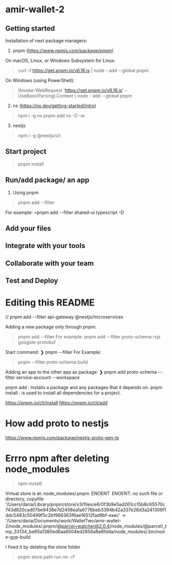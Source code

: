 # amir-wallet-2


## Getting started

Installation of next package managers:
1. pnpm (https://www.npmjs.com/package/pnpm)

On macOS, Linux, or Windows Subsystem for Linux:
>curl -f https://get.pnpm.io/v6.16.js | node - add --global pnpm

On Windows (using PowerShell):
>(Invoke-WebRequest 'https://get.pnpm.io/v6.16.js' -UseBasicParsing).Content | node - add --global pnpm

2. nx (https://nx.dev/getting-started/intro)
> npm i -g nx
> pnpm add nx -D -w

3. nestjs
> npm i -g @nestjs/cli

## Start project

> pnpm install

## Run/add package/ an app
1. Using pnpm
> pnpm add --filter <app-name> <package-name>

For example: >pnpm add --filter shared-ui typescript -D

## Add your files


## Integrate with your tools


## Collaborate with your team



## Test and Deploy


# Editing this README

// pnpm add --filter api-gateway @nestjs/microservices

Adding a new package only through pnpm:
 > pnpm add --filter <name-app> <napme-package>
For example:
 > pnpm add --filter proto-schema rxjs googole-protobuf

Start command: ❯ pnpm --filter <package-name> <command>
For Example: 
> pnpm --filter proto-schema build

Adding an app to the other app as package: ❯ pnpm add proto-schema --filter service-account --workspace

pnpm add : Installs a package and any packages that it depends on.
pnpm install : is used to install all dependencies for a project.

https://pnpm.io/cli/install 
https://pnpm.io/cli/add

# How add proto to nestjs

https://www.npmjs.com/package/nestjs-proto-gen-ts

# Errro npm after deleting node_modules

> npm installl

 Virtual store is at:             node_modules/.pnpm
 ENOENT  ENOENT: no such file or directory, copyfile '/Users/daria/Library/pnpm/store/v3/files/e6/0f3b9e5ad261cc15b8c65570c743d820cad07be9438e7d2458ea1a6776beb3394b42a337e26d3a241306f1ddc5483c50499f5c2bf966363f6ae16512fad9bf-exec' -> '/Users/daria/Documents/work/WalletTwo/amir-wallet-2/node_modules/.pnpm/@parcel+watcher@2.0.4/node_modules/@parcel/_tmp_33134_be65a1380ed6aa6504ed2856a8e8fdda/node_modules/.bin/node-gyp-build

I fixed it by deleting the store folder
> pnpm store path
>run rm -rf
